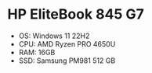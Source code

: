 # HP EliteBook 845 G7

- OS: Windows 11 22H2
- CPU: AMD Ryzen PRO 4650U
- RAM: 16GB
- SSD: Samsung PM981 512 GB
